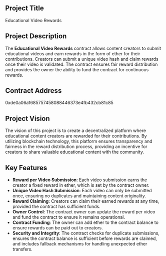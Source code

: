 

## Project Title
Educational Video Rewards

## Project Description
The **Educational Video Rewards** contract allows content creators to submit educational videos and earn rewards in the form of ether for their contributions. Creators can submit a unique video hash and claim rewards once their video is validated. The contract ensures fair reward distribution and provides the owner the ability to fund the contract for continuous rewards.

## Contract Address
0xde0a06a1685757458088446373e4fb432cb81c85

## Project Vision
The vision of this project is to create a decentralized platform where educational content creators are rewarded for their contributions. By utilizing blockchain technology, this platform ensures transparency and fairness in the reward distribution process, providing an incentive for creators to share valuable educational content with the community.

## Key Features
- **Reward per Video Submission**: Each video submission earns the creator a fixed reward in ether, which is set by the contract owner.
- **Unique Video Hash Submission**: Each video can only be submitted once, ensuring no duplicates and maintaining content originality.
- **Reward Claiming**: Creators can claim their earned rewards at any time, provided the contract has sufficient funds.
- **Owner Control**: The contract owner can update the reward per video and fund the contract to ensure it remains operational.
- **Contract Funding**: The owner can add ether to the contract balance to ensure rewards can be paid out to creators.
- **Security and Integrity**: The contract checks for duplicate submissions, ensures the contract balance is sufficient before rewards are claimed, and includes fallback mechanisms for handling unexpected ether transfers.

